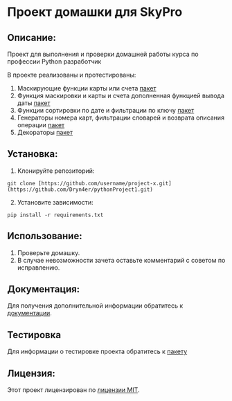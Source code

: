 # Проект домашки для SkyPro

## Описание:

Проект для выполнения и проверки домашней работы курса по профессии Python разработчик

В проекте реализованы и протестированы:
1. Маскирующие функции карты или счета [пакет](src/masks.py)
2. Функция маскировки и карты и счета дополненная функцией вывода даты [пакет](src/widget.py)
3. Функции сортировки по дате и фильтрации по ключу [пакет](src/processing.py)
4. Генераторы номера карт, фильтрации словарей и возврата описания операции [пакет](src/generators.py)
5. Декораторы [пакет](src.decorators.py)
## Установка:

1. Клонируйте репозиторий:
```
git clone [https://github.com/username/project-x.git](https://github.com/Dryn4er/pythonProject1.git)
```
2. Установите зависимости:
```
pip install -r requirements.txt
```
## Использование:

1. Проверьте домашку.
2. В случае невозможности зачета оставьте комментарий с советом по исправлению.

## Документация:

Для получения дополнительной информации обратитесь к [документации](README.md).

## Тестировка

Для информации о тестировке проекта обратитесь к [пакету](tests)

## Лицензия:

Этот проект лицензирован по [лицензии MIT](LICENSE).
